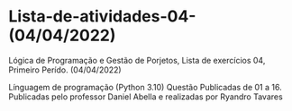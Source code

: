 # Lista-de-atividades-04-(04/04/2022)
Lógica de Programação e Gestão de Porjetos, Lista de exercícios 04, Primeiro Perído. (04/04/2022)

Línguagem de programação (Python 3.10) Questão Publicadas de 01 a 16.
Publicadas pelo professor Daniel Abella e realizadas por Ryandro Tavares

